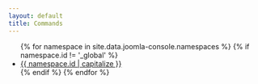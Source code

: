 ```yaml
---
layout: default
title: Commands
---
```


<ul>
{% for namespace in site.data.joomla-console.namespaces %}
{% if namespace.id != '_global' %}
<li><a href="/tools/console/commands/{{ namespace.id }}.html">{{ namespace.id | capitalize }}</a></li>
{% endif %}
{% endfor %}
</ul>